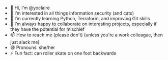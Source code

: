 - 👋 Hi, I’m @yoclaire
- 👀 I’m interested in all things information security (and cats)
- 🌱 I’m currently learning Python, Terraform, and improving Git skills
- 💞️ I’m always happy to collaborate on interesting projects, especially if they have the potential for mischief
- 📫 How to reach me (please don't) (unless you're a work colleague, then just slack me)
- 😄 Pronouns: she/her
- ⚡ Fun fact: can roller skate on one foot backwards

<!---
yoclaire/yoclaire is a ✨ special ✨ repository because its `README.md` (this file) appears on your GitHub profile.
You can click the Preview link to take a look at your changes.
--->

